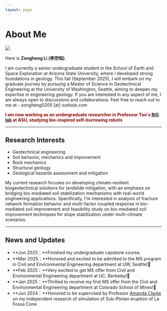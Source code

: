 ```yaml
---
layout: page
---
```


# About Me

<img src="https://Royleezh.github.io/pfp2.jpg" class="floatpic">

Here is **Zongheng Li (李宗恒)**.<br>

I am currently a senior undergraduate student in the School of Earth and Space Exploration at Arizona State University, where I developed strong foundations in geology. This fall (September 2025), I will embark on my graduate journey by pursuing a Master of Science in Geotechnical Engineering at the University of Washington, Seattle, aiming to deepen my expertise in engineering geology. If you are interested in any aspect of me, I am always open to discussions and collaborations. Feel free to reach out to me at - zongheng0205 [at] outlook.com

**<font color="#990000">I am now working as an undergraduate researcher in Professor Tao's [BIG lab](https://juliantao.github.io/big/) at ASU, studying bio-inspired self-burrowing robots</font>**

---

## Research Interests

- Geotechnical engineering
- Soil behavior, mechanics and improvement
- Rock mechanics
- Structural geology
- Geological hazards assessment and mitigation

My current research focuses on developing climate-resilient biogeotechnical solutions for landslide mitigation, with an emphasis on bridging bio-mediated soil stabilization mechanisms with real-world engineering applications. Specifically, I'm interested in analysis of fracture network formation behavior and multi-factor coupled response in bio-mediated soil improvement and feasibility study on bio-mediated soil improvement techniques for slope stabilization under multi-climate scenarios.

---

## News and Updates
- **Jun 2025：**Finished my undergraduate capstone course.
- **Mar 2025：**Honored and excited to be admitted to the MS program in Civil and Environmental Engineering department at UW, Seattle!🎉
- **Feb 2025：**Very excited to get MS offer from Civil and Environmental Engineering department at UC, Berkeley!🎉
- **Jan 2025：**Thrilled to receive my first MS offer from the Civil and Environmental Engineering department at Colorado School of Mines!🎉
- **Jun 2024：**Honored to be supervised by Professor [Amanda Clarke](https://search.asu.edu/profile/499877) on my independent research of simulation of Sub-Plinian eruption of La Fossa Cone  
<br>

